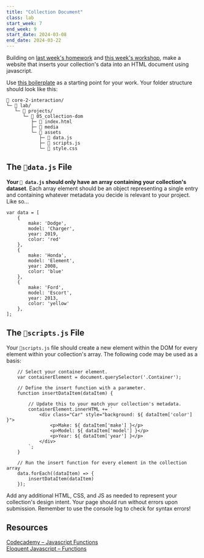 ```yaml
---
title: "Collection Document"
class: lab
start_week: 7
end_week: 9
start_date: 2024-03-08
end_date: 2024-03-22
---
```


Building on [last week's homework](/projects/04_collection-object.html) and [this week's workshop](/workshops/07_js-dom.html), make a website that inserts your collection's data into an HTML document using javascript.

Use [this boilerplate](/files/lab/boilerplates/projects/05_collection-dom.zip) as a starting point for your work. Your folder structure should look like this:

~~~
📂 core-2-interaction/
└─ 📂 lab/ 
   └─ 📁 projects/
      └─ 📁 05_collection-dom
         ├─ 📄 index.html
         ├─ 📁 media
         └─ 📁 assets
            ├─ 📄 data.js
            ├─ 📄 scripts.js
            └─ 📄 style.css
~~~

## The `📄data.js` File

**Your `📄 data.js` should only have an array containing your collection's dataset**. Each array element should be an object representing a single entry and containing whatever metadata you decide is relevant to your project. Like so...

```
var data = [
    {
        make: 'Dodge',
        model: 'Charger',
        year: 2019,
        color: 'red'
    },
    {
        make: 'Honda',
        model: 'Element',
        year: 2008,
        color: 'blue'
    },
    {
        make: 'Ford',
        model: 'Escort',
        year: 2013,
        color: 'yellow'
    },
];
```

## The `📄scripts.js` File

Your `📄scripts.js` file should create a new element within the DOM for every element within your collection's array. The following code may be used as a basis: 

```
    // Select your container element.
    var containerElement = document.querySelector('.Container');

    // Define the insert function with a parameter.
    function insertDataItem(dataItem) {

        // Update this to your match your collection's metadata.
        containerElement.innerHTML += `
            <div class="Car" style="background: ${ dataItem['color'] }">
                <p>Make: ${ dataItem['make'] }</p>
                <p>Model: ${ dataItem['model'] }</p>
                <p>Year: ${ dataItem['year'] }</p>
            </div>
        `;
    }

    // Run the insert function for every element in the collection array
    data.forEach((dataItem) => {
        insertDataItem(dataItem)
    });
```

Add any additional HTML, CSS, and JS as needed to represent your collection's design intent. Your page should run without errors upon submission. Remember to use the console log to check for syntax errors!

## Resources
[Codecademy – Javascript Functions](https://www.codecademy.com/courses/introduction-to-javascript/lessons/functions/exercises/intro-to-functions)  
[Eloquent Javascript – Functions](https://eloquentjavascript.net/03_functions.html)  
